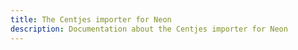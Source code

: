 ```yaml
---
title: The Centjes importer for Neon
description: Documentation about the Centjes importer for Neon
---
```


